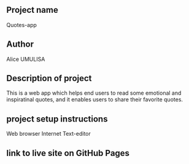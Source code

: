 ## Project name
Quotes-app

## Author
Alice UMULISA

## Description of project
This is a web app which helps end users to read some emotional and inspiratinal quotes, and it enables users to share their favorite quotes.

## project setup instructions
Web browser
Internet
Text-editor

## link to live site on GitHub Pages